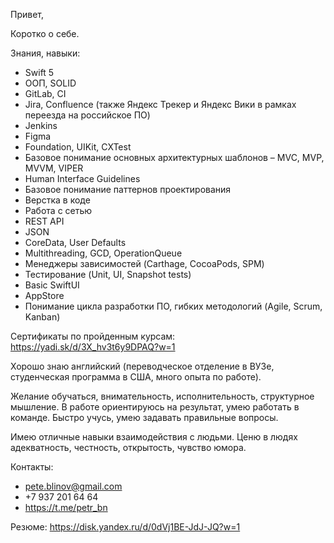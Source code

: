 Привет,

Коротко о себе.

Знания, навыки:

- Swift 5 
- ООП, SOLID
- GitLab, CI
- Jira, Confluence (также Яндекс Трекер и Яндекс Вики в рамках переезда на российское ПО)
- Jenkins
- Figma
- Foundation, UIKit, CXTest
- Базовое понимание основных архитектурных шаблонов – MVC, MVP, MVVM, VIPER
- Human Interface Guidelines
- Базовое понимание паттернов проектирования
- Верстка в коде
- Работа с сетью
- REST API
- JSON
- CoreData, User Defaults
- Multithreading, GCD, OperationQueue
- Менеджеры зависимостей (Carthage, CocoaPods, SPM)
- Тестирование (Unit, UI, Snapshot tests)
- Basic SwiftUI
- AppStore
- Понимание цикла разработки ПО, гибких методологий (Agile, Scrum, Kanban)

Сертификаты по пройденным курсам: https://yadi.sk/d/3X_hv3t6y9DPAQ?w=1

Хорошо знаю английский (переводческое отделение в ВУЗе, студенческая программа в США, много опыта по работе).

Желание обучаться, внимательность, исполнительность, структурное мышление.
В работе ориентируюсь на результат, умею работать в команде.
Быстро учусь, умею задавать правильные вопросы.

Имею отличные навыки взаимодействия с людьми.
Ценю в людях адекватность, честность, открытость, чувство юмора.

Контакты:
- pete.blinov@gmail.com
- +7 937 201 64 64
- https://t.me/petr_bn

Резюме: https://disk.yandex.ru/d/0dVj1BE-JdJ-JQ?w=1
